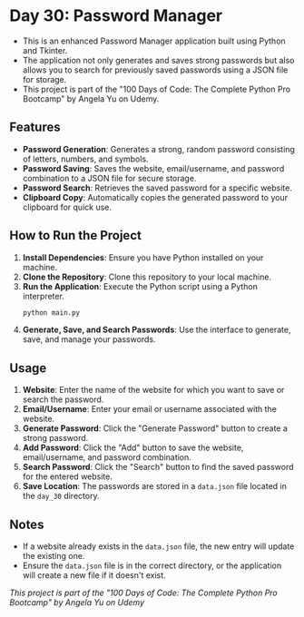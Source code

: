 # Day 30: Password Manager 

- This is an enhanced Password Manager application built using Python and Tkinter.
- The application not only generates and saves strong passwords but also allows you to search for previously saved passwords using a JSON file for storage.
- This project is part of the "100 Days of Code: The Complete Python Pro Bootcamp" by Angela Yu on Udemy.

## Features

- **Password Generation**: Generates a strong, random password consisting of letters, numbers, and symbols.
- **Password Saving**: Saves the website, email/username, and password combination to a JSON file for secure storage.
- **Password Search**: Retrieves the saved password for a specific website.
- **Clipboard Copy**: Automatically copies the generated password to your clipboard for quick use.

## How to Run the Project

1. **Install Dependencies**: Ensure you have Python installed on your machine.
2. **Clone the Repository**: Clone this repository to your local machine.
3. **Run the Application**: Execute the Python script using a Python interpreter.
   ```bash
   python main.py
   ```
4. **Generate, Save, and Search Passwords**: Use the interface to generate, save, and manage your passwords.

## Usage

1. **Website**: Enter the name of the website for which you want to save or search the password.
2. **Email/Username**: Enter your email or username associated with the website.
3. **Generate Password**: Click the "Generate Password" button to create a strong password.
4. **Add Password**: Click the "Add" button to save the website, email/username, and password combination.
5. **Search Password**: Click the "Search" button to find the saved password for the entered website.
6. **Save Location**: The passwords are stored in a `data.json` file located in the `day_30` directory.

## Notes

- If a website already exists in the `data.json` file, the new entry will update the existing one.
- Ensure the `data.json` file is in the correct directory, or the application will create a new file if it doesn't exist.

*This project is part of the "100 Days of Code: The Complete Python Pro Bootcamp" by Angela Yu on Udemy*
